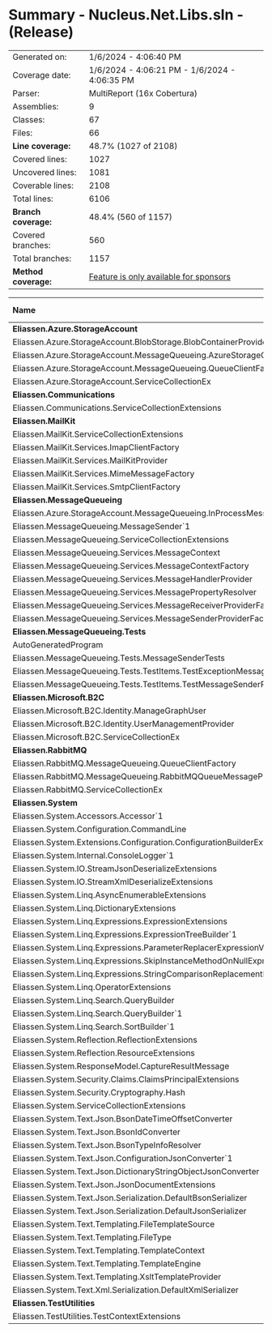# Summary - Nucleus.Net.Libs.sln - (Release)
|||
|:---|:---|
| Generated on: | 1/6/2024 - 4:06:40 PM |
| Coverage date: | 1/6/2024 - 4:06:21 PM - 1/6/2024 - 4:06:35 PM |
| Parser: | MultiReport (16x Cobertura) |
| Assemblies: | 9 |
| Classes: | 67 |
| Files: | 66 |
| **Line coverage:** | 48.7% (1027 of 2108) |
| Covered lines: | 1027 |
| Uncovered lines: | 1081 |
| Coverable lines: | 2108 |
| Total lines: | 6106 |
| **Branch coverage:** | 48.4% (560 of 1157) |
| Covered branches: | 560 |
| Total branches: | 1157 |
| **Method coverage:** | [Feature is only available for sponsors](https://reportgenerator.io/pro) |

|**Name**|**Covered**|**Uncovered**|**Coverable**|**Total**|**Line coverage**|**Covered**|**Total**|**Branch coverage**|
|:---|---:|---:|---:|---:|---:|---:|---:|---:|
|**Eliassen.Azure.StorageAccount**|**0**|**107**|**107**|**349**|**0%**|**0**|**22**|**0%**|
|Eliassen.Azure.StorageAccount.BlobStorage.BlobContainerProvider|0|58|58|172|0%|0|4|0%|
|Eliassen.Azure.StorageAccount.MessageQueueing.AzureStorageQueueMessageProvider|0|31|31|96|0%|0|14|0%|
|Eliassen.Azure.StorageAccount.MessageQueueing.QueueClientFactory|0|7|7|28|0%|0|4|0%|
|Eliassen.Azure.StorageAccount.ServiceCollectionEx|0|11|11|53|0%|0|0||
|**Eliassen.Communications**|**0**|**1**|**1**|**19**|**0%**|**0**|**0**|****|
|Eliassen.Communications.ServiceCollectionExtensions|0|1|1|19|0%|0|0||
|**Eliassen.MailKit**|**0**|**76**|**76**|**271**|**0%**|**0**|**30**|**0%**|
|Eliassen.MailKit.ServiceCollectionExtensions|0|7|7|41|0%|0|0||
|Eliassen.MailKit.Services.ImapClientFactory|0|8|8|41|0%|0|6|0%|
|Eliassen.MailKit.Services.MailKitProvider|0|12|12|46|0%|0|2|0%|
|Eliassen.MailKit.Services.MimeMessageFactory|0|41|41|102|0%|0|16|0%|
|Eliassen.MailKit.Services.SmtpClientFactory|0|8|8|41|0%|0|6|0%|
|**Eliassen.MessageQueueing**|**146**|**121**|**267**|**849**|**54.6%**|**37**|**112**|**33%**|
|Eliassen.Azure.StorageAccount.MessageQueueing.InProcessMessageProvider|0|25|25|91|0%|0|8|0%|
|Eliassen.MessageQueueing.MessageSender`1|55|0|55|107|100%|5|8|62.5%|
|Eliassen.MessageQueueing.ServiceCollectionExtensions|13|0|13|40|100%|0|0||
|Eliassen.MessageQueueing.Services.MessageContext|21|1|22|117|95.4%|3|4|75%|
|Eliassen.MessageQueueing.Services.MessageContextFactory|16|6|22|94|72.7%|11|22|50%|
|Eliassen.MessageQueueing.Services.MessageHandlerProvider|0|31|31|112|0%|0|20|0%|
|Eliassen.MessageQueueing.Services.MessagePropertyResolver|34|2|36|134|94.4%|15|26|57.6%|
|Eliassen.MessageQueueing.Services.MessageReceiverProviderFactory|0|56|56|112|0%|0|20|0%|
|Eliassen.MessageQueueing.Services.MessageSenderProviderFactory|7|0|7|42|100%|3|4|75%|
|**Eliassen.MessageQueueing.Tests**|**0**|**76**|**76**|**181**|**0%**|**0**|**4**|**0%**|
|AutoGeneratedProgram|0|1|1|4|0%|0|0||
|Eliassen.MessageQueueing.Tests.MessageSenderTests|0|68|68|140|0%|0|4|0%|
|Eliassen.MessageQueueing.Tests.TestItems.TestExceptionMessageSenderProvider|0|1|1|11|0%|0|0||
|Eliassen.MessageQueueing.Tests.TestItems.TestMessageSenderProvider|0|6|6|26|0%|0|0||
|**Eliassen.Microsoft.B2C**|**0**|**106**|**106**|**253**|**0%**|**0**|**22**|**0%**|
|Eliassen.Microsoft.B2C.Identity.ManageGraphUser|0|95|95|202|0%|0|20|0%|
|Eliassen.Microsoft.B2C.Identity.UserManagementProvider|0|7|7|27|0%|0|2|0%|
|Eliassen.Microsoft.B2C.ServiceCollectionEx|0|4|4|24|0%|0|0||
|**Eliassen.RabbitMQ**|**0**|**63**|**63**|**195**|**0%**|**0**|**14**|**0%**|
|Eliassen.RabbitMQ.MessageQueueing.QueueClientFactory|0|9|9|35|0%|0|2|0%|
|Eliassen.RabbitMQ.MessageQueueing.RabbitMQQueueMessageProvider|0|46|46|120|0%|0|12|0%|
|Eliassen.RabbitMQ.ServiceCollectionEx|0|8|8|40|0%|0|0||
|**Eliassen.System**|**750**|**509**|**1259**|**3975**|**59.5%**|**449**|**837**|**53.6%**|
|Eliassen.System.Accessors.Accessor`1|3|0|3|21|100%|0|0||
|Eliassen.System.Configuration.CommandLine|0|20|20|53|0%|0|28|0%|
|Eliassen.System.Extensions.Configuration.ConfigurationBuilderExtensions|0|8|8|42|0%|0|0||
|Eliassen.System.Internal.ConsoleLogger`1|5|3|8|29|62.5%|2|2|100%|
|Eliassen.System.IO.StreamJsonDeserializeExtensions|10|10|20|69|50%|4|8|50%|
|Eliassen.System.IO.StreamXmlDeserializeExtensions|8|12|20|70|40%|2|8|25%|
|Eliassen.System.Linq.AsyncEnumerableExtensions|0|25|25|109|0%|0|36|0%|
|Eliassen.System.Linq.DictionaryExtensions|2|0|2|43|100%|0|0||
|Eliassen.System.Linq.Expressions.ExpressionExtensions|21|17|38|105|55.2%|14|34|41.1%|
|Eliassen.System.Linq.Expressions.ExpressionTreeBuilder`1|272|51|323|608|84.2%|197|246|80%|
|Eliassen.System.Linq.Expressions.ParameterReplacerExpressionVisitor|3|0|3|15|100%|2|2|100%|
|Eliassen.System.Linq.Expressions.SkipInstanceMethodOnNullExpressionVisitor|5|1|6|25|83.3%|2|4|50%|
|Eliassen.System.Linq.Expressions.StringComparisonReplacementExpressionVisitor|32|2|34|89|94.1%|17|30|56.6%|
|Eliassen.System.Linq.OperatorExtensions|14|1|15|30|93.3%|7|8|87.5%|
|Eliassen.System.Linq.Search.QueryBuilder|7|26|33|329|21.2%|0|6|0%|
|Eliassen.System.Linq.Search.QueryBuilder`1|82|13|95|329|86.3%|37|62|59.6%|
|Eliassen.System.Linq.Search.SortBuilder`1|55|17|72|128|76.3%|41|48|85.4%|
|Eliassen.System.Reflection.ReflectionExtensions|83|18|101|289|82.1%|62|84|73.8%|
|Eliassen.System.Reflection.ResourceExtensions|16|9|25|82|64%|13|22|59%|
|Eliassen.System.ResponseModel.CaptureResultMessage|8|2|10|50|80%|4|4|100%|
|Eliassen.System.Security.Claims.ClaimsPrincipalExtensions|0|6|6|41|0%|0|6|0%|
|Eliassen.System.Security.Cryptography.Hash|1|0|1|19|100%|0|0||
|Eliassen.System.ServiceCollectionExtensions|37|3|40|162|92.5%|2|10|20%|
|Eliassen.System.Text.Json.BsonDateTimeOffsetConverter|18|19|37|108|48.6%|8|40|20%|
|Eliassen.System.Text.Json.BsonIdConverter|13|1|14|44|92.8%|8|14|57.1%|
|Eliassen.System.Text.Json.BsonTypeInfoResolver|0|25|25|59|0%|0|16|0%|
|Eliassen.System.Text.Json.ConfigurationJsonConverter`1|12|2|14|54|85.7%|8|10|80%|
|Eliassen.System.Text.Json.DictionaryStringObjectJsonConverter|19|15|34|121|55.8%|12|32|37.5%|
|Eliassen.System.Text.Json.JsonDocumentExtensions|0|36|36|211|0%|0|31|0%|
|Eliassen.System.Text.Json.Serialization.DefaultBsonSerializer|0|4|4|26|0%|0|0||
|Eliassen.System.Text.Json.Serialization.DefaultJsonSerializer|24|8|32|122|75%|7|10|70%|
|Eliassen.System.Text.Templating.FileTemplateSource|0|45|45|77|0%|0|4|0%|
|Eliassen.System.Text.Templating.FileType|0|1|1|22|0%|0|0||
|Eliassen.System.Text.Templating.TemplateContext|0|7|7|67|0%|0|2|0%|
|Eliassen.System.Text.Templating.TemplateEngine|0|45|45|127|0%|0|14|0%|
|Eliassen.System.Text.Templating.XsltTemplateProvider|0|45|45|108|0%|0|16|0%|
|Eliassen.System.Text.Xml.Serialization.DefaultXmlSerializer|0|12|12|92|0%|0|0||
|**Eliassen.TestUtilities**|**131**|**22**|**153**|**343**|**85.6%**|**74**|**116**|**63.7%**|
|Eliassen.TestUtilities.TestContextExtensions|131|22|153|343|85.6%|74|116|63.7%|
